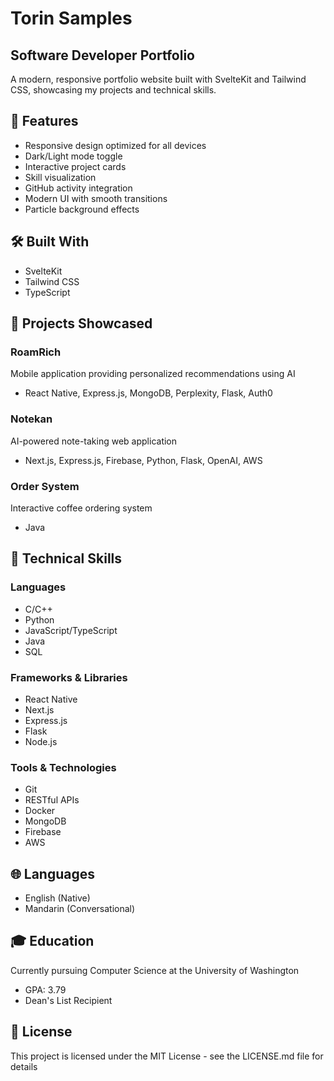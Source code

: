 # Torin Samples
## Software Developer Portfolio

A modern, responsive portfolio website built with SvelteKit and Tailwind CSS, showcasing my projects and technical skills.

## 🚀 Features

- Responsive design optimized for all devices
- Dark/Light mode toggle
- Interactive project cards
- Skill visualization
- GitHub activity integration
- Modern UI with smooth transitions
- Particle background effects

## 🛠️ Built With

- SvelteKit
- Tailwind CSS
- TypeScript

## 📱 Projects Showcased

### RoamRich
Mobile application providing personalized recommendations using AI
- React Native, Express.js, MongoDB, Perplexity, Flask, Auth0

### Notekan
AI-powered note-taking web application
- Next.js, Express.js, Firebase, Python, Flask, OpenAI, AWS

### Order System
Interactive coffee ordering system
- Java

## 🔧 Technical Skills

### Languages
- C/C++
- Python
- JavaScript/TypeScript
- Java
- SQL

### Frameworks & Libraries
- React Native
- Next.js
- Express.js
- Flask
- Node.js

### Tools & Technologies
- Git
- RESTful APIs
- Docker
- MongoDB
- Firebase
- AWS

## 🌐 Languages

- English (Native)
- Mandarin (Conversational)

## 🎓 Education

Currently pursuing Computer Science at the University of Washington
- GPA: 3.79
- Dean's List Recipient

## 📄 License

This project is licensed under the MIT License - see the LICENSE.md file for details